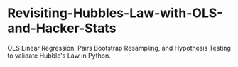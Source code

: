 # Revisiting-Hubbles-Law-with-OLS-and-Hacker-Stats
OLS Linear Regression, Pairs Bootstrap Resampling, and Hypothesis Testing to validate Hubble's Law in Python.
